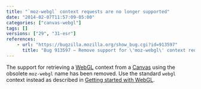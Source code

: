 ```yaml
---
title: "`moz-webgl` context requests are no longer supported"
date: "2014-02-07T11:57:09-05:00"
categories: ["canvas-webgl"]
tags: []
versions: ["29", "31-esr"]
references:
    - url: "https://bugzilla.mozilla.org/show_bug.cgi?id=913597"
      title: "Bug 913597 – Remove support for \'moz-webgl\' context requests"
---
```

The support for retrieving a [WebGL](https://developer.mozilla.org/docs/Web/WebGL) context from a [Canvas](https://developer.mozilla.org/docs/HTML/Canvas) using the obsolete `moz-webgl` name has been removed. Use the standard `webgl` context instead as described in [Getting started with WebGL](https://developer.mozilla.org/docs/Web/WebGL/Getting_started_with_WebGL#Creating_a_WebGL.C2.A0context).
